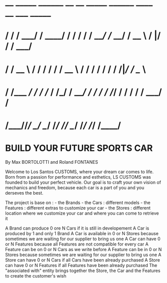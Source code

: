 #     __    _____          ______   __  __   _____  ______   ____     __  ___   _____
#    / /   / ___/         / ____/  / / / /  / ___/ /_  __/  / __ \   /  |/  /  / ___/
#   / /    \__ \         / /      / / / /   \__ \   / /    / / / /  / /|_/ /   \__ \ 
#  / /___ ___/ /        / /___   / /_/ /   ___/ /  / /    / /_/ /  / /  / /   ___/ / 
# /_____//____/         \____/   \____/   /____/  /_/     \____/  /_/  /_/   /____/  
# 			                      BUILD YOUR FUTURE SPORTS CAR


By Max BORTOLOTTI and Roland FONTANES

Welcome to Los Santos CUSTOMS, where your dream car comes to life.
Born from a passion for performance and esthetics, LS CUSTOMS was founded to build your perfect vehicle. 
Our goal is to craft your own vision of mechanics and freedom, because each car is a part of you and you derseves the best.


The project is base on : 	- the Brands
				- the Cars : different models
				- the Features : different extras to customize your car
				- the Stores : different location where we customize your car and where you can come to retrieve it

A Brand can produce 0 ore N Cars if it is still in developement
A Car is produced by 1 and only 1 Brand
A Car is available in 0 or N Stores because sometimes we are waiting for our supplier to bring us one
A Car can have 0 or N Features because all Features are not compatible for every car
A Feature can be on 0 or N Cars as we write before
A Feature can be in 0 or N Stores because sometimes we are waiting for our supplier to bring us one
A Store can have 0 or N Cars if all Cars have been already purchased
A Store can have 0 or N Features if all Features have been already purchased
The "associated with" entity brings together the Store, the Car and the Features to create the customer's wish

